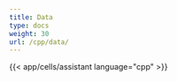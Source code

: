 ```yaml
---
title: Data
type: docs
weight: 30
url: /cpp/data/
---
```



{{< app/cells/assistant language="cpp" >}}
